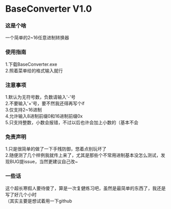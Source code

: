 # BaseConverter V1.0

### 这是个啥
一个简单的2~16任意进制转换器  

### 使用指南
1.下载BaseConverter.exe  
2.照着菜单给的格式输入就行  

### 注意事项
1.默认为无符号数，负数请输入'-'号  
2.不要输入'+'号，要不然我还得再写个if  
3.仅支持2~16进制  
4.允许输入8进制前缀0和16进制前缀0x  
5.只支持整数，小数会报错，不过以后也许会加上小数的（基本不会  

### 免责声明
1.只是很简单的做了一下手残防御，悠着点别玩坏了  
2.随便测了几个样例我就传上来了，尤其是那些个不常用进制基本没怎么测试，发现BUG提issue，当然更建议自己改~

### 一些话
这个超长寒假人要待傻了，算是一次复健练习吧，虽然是最简单的东西了，我还是写了好几个小时  
（其实主要是想试着用一下github
